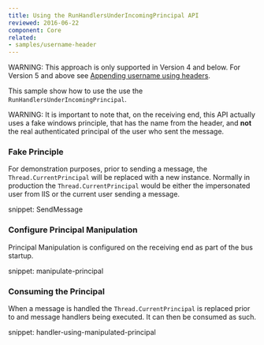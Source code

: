 ```yaml
---
title: Using the RunHandlersUnderIncomingPrincipal API
reviewed: 2016-06-22
component: Core
related:
- samples/username-header
---
```


WARNING: This approach is only supported in Version 4 and below. For Version 5 and above see [Appending username using headers](/samples/username-header).

This sample show how to use the use the `RunHandlersUnderIncomingPrincipal`.

WARNING: It is important to note that, on the receiving end, this API actually uses a fake windows principle, that has the name from the header, and **not** the real authenticated principal of the user who sent the message.


### Fake Principle

For demonstration purposes, prior to sending a message, the `Thread.CurrentPrincipal` will be replaced with a new instance. Normally in production the `Thread.CurrentPrincipal` would be either the impersonated user from IIS or the current user sending a message. 

snippet: SendMessage


### Configure Principal Manipulation

Principal Manipulation is configured on the receiving end as part of the bus startup.

snippet: manipulate-principal


### Consuming the Principal

When a message is handled the `Thread.CurrentPrincipal` is replaced prior to and message handlers being executed. It can then be consumed as such.

snippet: handler-using-manipulated-principal